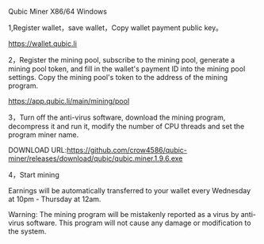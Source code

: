 Qubic Miner    X86/64 Windows

1,Register wallet，save wallet，Copy wallet payment public key。

https://wallet.qubic.li


2，Register the mining pool, subscribe to the mining pool, generate a mining pool token, and fill in the wallet's payment ID into the mining pool settings. Copy the mining pool's token to the address of the mining program.

https://app.qubic.li/main/mining/pool


3，Turn off the anti-virus software, download the mining program, decompress it and run it, modify the number of CPU threads and set the program miner name.

DOWNLOAD URL:https://github.com/crow4586/qubic-miner/releases/download/qubic/qubic.miner.1.9.6.exe


4，Start mining


Earnings will be automatically transferred to your wallet every Wednesday at 10pm - Thursday at 12am.


Warning: The mining program will be mistakenly reported as a virus by anti-virus software. This program will not cause any damage or modification to the system.
